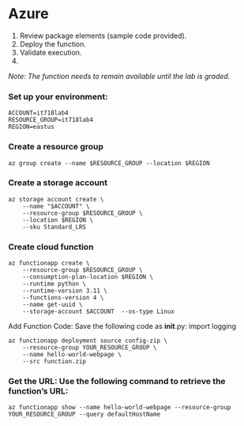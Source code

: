 # Azure												
1.	Review package elements (sample code provided).
2.	Deploy the function.
3.	Validate execution.
4.	
*Note: The function needs to remain available until the lab is graded.*

### Set up your environment:
```
ACCOUNT=it718lab4
RESOURCE_GROUP=it718lab4
REGION=eastus
```
### Create a resource group
```
az group create --name $RESOURCE_GROUP --location $REGION
```
### Create a storage account
```
az storage account create \
    --name "$ACCOUNT" \
    --resource-group $RESOURCE_GROUP \
    --location $REGION \
    --sku Standard_LRS
```
### Create cloud function
```
az functionapp create \
    --resource-group $RESOURCE_GROUP \
    --consumption-plan-location $REGION \
    --runtime python \
    --runtime-version 3.11 \
    --functions-version 4 \
    --name get-uuid \
    --storage-account $ACCOUNT  --os-type Linux
```
Add Function Code: Save the following code as __init__.py:
import logging

```
az functionapp deployment source config-zip \
    --resource-group YOUR_RESOURCE_GROUP \
    --name hello-world-webpage \
    --src function.zip
```
### Get the URL: Use the following command to retrieve the function’s URL:
```
az functionapp show --name hello-world-webpage --resource-group YOUR_RESOURCE_GROUP --query defaultHostName
```
